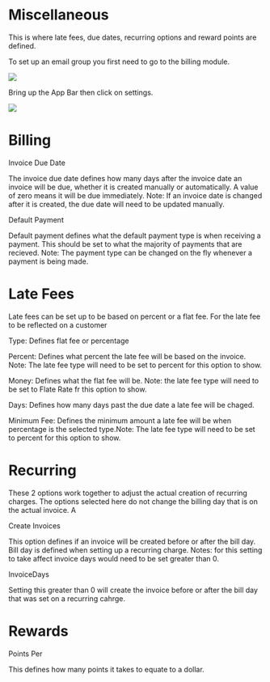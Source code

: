 # Miscellaneous

This is where late fees, due dates, recurring options and reward points are defined.

To set up an email group you first need to go to the billing module.

![](https://wiselibrary.blob.core.windows.net/docs/Windows/Billing_MainMenu.jpg)


Bring up the App Bar then click on settings.

![](https://wiselibrary.blob.core.windows.net/docs/Windows/BillingSettings.png)


# Billing

 Invoice Due Date
  
The invoice due date defines how many days after the invoice date an invoice will be due, whether it is created  manually or automatically. A value of zero means it will be due immediately. Note: If an invoice date is changed after it is created, the due date will need to be updated manually.

 Default Payment
  
Default payment defines what the default payment type is when receiving a payment. This should be set to what the majority of payments that are recieved. Note: The payment type can be changed on the fly whenever a payment is being made.

# Late Fees

Late fees can be set up to be based on percent or a flat fee. For the late fee to be reflected on a customer 

Type: Defines flat fee or percentage

Percent: Defines what percent the late fee will be based on the invoice. Note: The late fee type will need to be set to percent for this option to show.

Money: Defines what the flat fee will be. Note: the late fee type will need to be set to Flate Rate fr this option to show.

Days: Defines how many days past the due date a late fee will be chaged.

Minimum Fee: Defines the minimum amount a late fee will be when percentage is the selected type.Note: The late fee type will need to be set to percent for this option to show.

# Recurring

These 2 options work together to adjust the actual creation of recurring charges. The options selected here do not change the billing day that is on the actual invoice. A

Create Invoices
  
This option defines if an invoice will be created before or after the bill day. Bill day is defined when setting up a recurring charge. Notes: for this setting to take affect invoice days would need to be set greater than 0. 
  
 InvoiceDays

Setting this greater than 0 will create the invoice before or after the bill day that was set on a recurring cahrge.

#  Rewards

Points Per

This defines how many points it takes to equate to a dollar.
